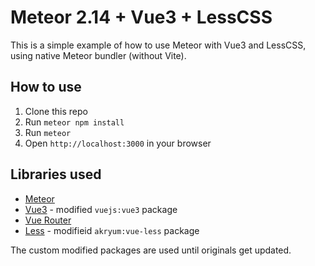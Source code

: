 # Meteor 2.14 + Vue3 + LessCSS

This is a simple example of how to use Meteor with Vue3 and LessCSS, using native Meteor bundler (without Vite).

## How to use

1. Clone this repo
2. Run `meteor npm install`
3. Run `meteor`
4. Open `http://localhost:3000` in your browser

## Libraries used

- [Meteor](https://www.meteor.com/)
- [Vue3](https://v3.vuejs.org/) - modified `vuejs:vue3` package
- [Vue Router](https://next.router.vuejs.org/)
- [Less](https://lesscss.org) - modifieid `akryum:vue-less` package

The custom modified packages are used until originals get updated.
